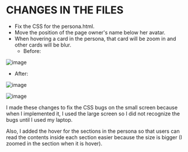 # CHANGES IN THE FILES
- Fix the CSS for the persona.html.
- Move the position of the page owner's name below her avatar.
- When hovering a card in the persona, that card will be zoom in and other cards will be blur.
  - Before:
    
![image](https://github.com/user-attachments/assets/9876409c-16ab-4de3-889f-e5612b1c17c7)

  - After:

![image](https://github.com/user-attachments/assets/4d1857a6-b1db-4ccc-b947-a40756bdb0af)

![image](https://github.com/user-attachments/assets/dbdde147-a66d-4cc9-95df-a6f0ac5187f4)

I made these changes to fix the CSS bugs on the small screen because when I implemented it, I used the large screen so I did not recognize the bugs until I used my laptop.

Also, I added the hover for the sections in the persona so that users can read the contents inside each section easier because the size is bigger (I zoomed in the section when it is hover).


  
